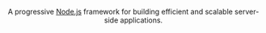 <p align="center">A progressive <a href="http://nodejs.org" target="_blank">Node.js</a> framework for building efficient and scalable server-side applications.</p>
